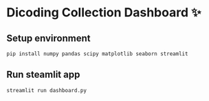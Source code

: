 # Dicoding Collection Dashboard ✨

## Setup environment
```
pip install numpy pandas scipy matplotlib seaborn streamlit 
```

## Run steamlit app
```
streamlit run dashboard.py
```